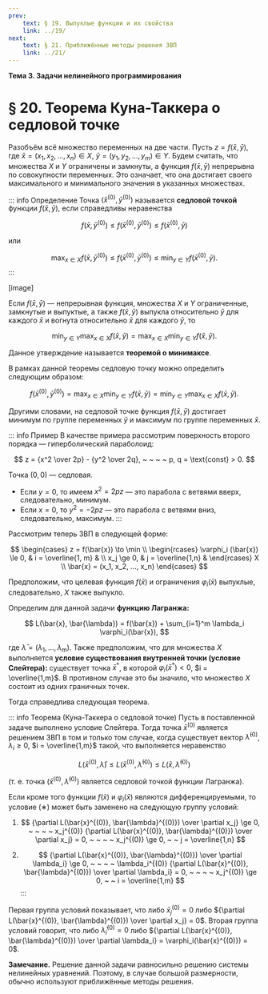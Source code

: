 ```yaml
---
prev:
    text: § 19. Выпуклые функции и их свойства
    link: ../19/
next:
    text: § 21. Приближённые методы решения ЗВП
    link: ../21/
---
```


**Тема 3. Задачи нелинейного программирования**

# § 20. Теорема Куна-Таккера о седловой точке

Разобъём всё множество переменных на две части. Пусть $z = f(\bar{x}, \bar{y})$, где $\bar{x} = (x_1, x_2, ..., x_n) \in X$, $\bar{y} = (y_1, y_2, ..., y_m) \in Y$. Будем считать, что множества $X$ и $Y$ ограничены и замкнуты, а функция $f(\bar{x}, \bar{y})$ непрерывна по совокупности переменных. Это означает, что она достигает своего максимального и минимального значения в указанных множествах.

::: info Определение
Точка $\left( \bar{x}^{(0)}, \bar{y}^{(0)} \right)$ называется **седловой точкой** функции $f(\bar{x}, \bar{y})$, если справедливы неравенства

$$
f(\bar{x}, \bar{y}^{(0)}) \le
f(\bar{x}^{(0)}, \bar{y}^{(0)}) \le
f(\bar{x}^{(0)}, \bar{y})
$$

или

$$
\max_{x \in X} f(\bar{x}, \bar{y}^{(0)}) \le
f(\bar{x}^{(0)}, \bar{y}^{(0)}) \le
\min_{y \in Y} f(\bar{x}^{(0)}, \bar{y}).
$$
:::

[image]

Если $f(\bar{x}, \bar{y})$ — непрерывная функция, множества $X$ и $Y$ ограниченные, замкнутые и выпуктые, а также $f(\bar{x}, \bar{y})$ выпукла относительно $\bar{y}$ для каждого $\bar{x}$ и вогнута относительно $\bar{x}$ для каждого $\bar{y}$, то

$$
\min_{y \in Y} \max_{x \in X} f(\bar{x}, \bar{y}) =
\max_{x \in X} \min_{y \in Y} f(\bar{x}, \bar{y}).
$$

Данное утверждение называется **теоремой о минимаксе**.

В рамках данной теоремы седловую точку можно определить следующим образом:

$$
f(\bar{x}^{(0)}, \bar{y}^{(0)})
= \max_{x \in X} \min_{y \in Y} f(\bar{x}, \bar{y})
= \min_{y \in Y} \max_{x \in X} f(\bar{x}, \bar{y}).
$$

Другими словами, на седловой точке функция $f(\bar{x}, \bar{y})$ достигает минимум по группе переменных $\bar{y}$ и максимум по группе переменных $\bar{x}$.

::: info Пример
В качестве примера рассмотрим поверхность второго порядка — гиперболический параболоид:

$$
z = {x^2 \over 2p} - {y^2 \over 2q}, ~ ~ ~ ~ p, q = \text{const} > 0.
$$

Точка $(0, 0)$ — седловая.

* Если $y = 0$, то имеем $x^2 = 2pz$ — это парабола с ветвями вверх, следовательно, минимум.
* Если $x = 0$, то $y^2 = -2pz$ — это парабола с ветвями вниз, следовательно, максимум.
:::

Рассмотрим теперь ЗВП в следующей форме:

$$
\begin{cases}
z = f(\bar{x}) \to \min \\
\begin{rcases}
\varphi_i (\bar{x}) \le 0, & i = \overline{1, m} & \\
x_j \ge 0, & j = \overline{1,n} &
\end{rcases} X \\
\bar{x} = (x_1, x_2, ..., x_n)
\end{cases}
$$

Предположим, что целевая функция $f(\bar{x})$ и ограничения $\varphi_i(\bar{x})$ выпуклые, следовательно, $X$ также выпукло.

Определим для данной задачи **функцию Лагранжа:**

$$
L(\bar{x}, \bar{\lambda})
= f(\bar{x}) + \sum_{i=1}^m \lambda_i \varphi_i(\bar{x}),
$$

где $\bar{\lambda} = (\lambda_1, ..., \lambda_m)$. Также предположим, что для множества $X$ выполняется **условие существования внутренней точки (условие Слейтера):** существует точка $\bar{x}^*$, в которой $\varphi_i(\bar{x}^*) < 0$, $i = \overline{1,m}$. В противном случае это бы значило, что множество $X$ состоит из одних граничных точек.

Тогда справедлива следующая теорема.

::: info Теорема (Куна-Таккера о седловой точке)
Пусть в поставленной задаче выполнено условие Слейтера. Тогда точка $\bar{x}^{(0)}$ является решением ЗВП в том и только том случае, когда существует вектор $\bar{\lambda}^{(0)}$, $\lambda_i \ge 0$, $i = \overline{1,m}$ такой, что выполняется неравенство

$$
L(\bar{x}^{(0)}, \bar{\lambda}) \le
L(\bar{x}^{(0)}, \bar{\lambda}^{(0)}) \le
L(\bar{x}, \bar{\lambda}^{(0)})
\tag{∗}
$$

(т. е. точка $\left( \bar{x}^{(0)}, \bar{\lambda}^{(0)} \right)$ является седловой точкой функции Лагранжа).

Если кроме того функции $f(\bar{x})$ и $\varphi_i(\bar{x})$ являются дифференцируемыми, то условие $(∗)$ может быть заменено на следующую группу условий:

1. $$
   {\partial L(\bar{x}^{(0)}, \bar{\lambda}^{(0)}) \over \partial x_j} \ge 0, ~ ~ ~ ~
   x_j^{(0)} {\partial L(\bar{x}^{(0)}, \bar{\lambda}^{(0)}) \over \partial x_j} = 0, ~ ~ ~ ~ x_j^{(0)} \ge 0, ~ ~ j = \overline{1,n}
   $$

2. $$
   {\partial L(\bar{x}^{(0)}, \bar{\lambda}^{(0)}) \over \partial \lambda_i} \ge 0, ~ ~ ~ ~
   \lambda_i^{(0)} {\partial L(\bar{x}^{(0)}, \bar{\lambda}^{(0)}) \over \partial \lambda_i} = 0, ~ ~ ~ ~ x_j^{(0)} \ge 0, ~ ~ i = \overline{1,m}
   $$
:::

Первая группа условий показывает, что либо $\bar{x}_j^{(0)} = 0$ либо ${\partial L(\bar{x}^{(0)}, \bar{\lambda}^{(0)}) \over \partial x_j} = 0$. Вторая группа условий говорит, что либо $\bar{\lambda}_i^{(0)} = 0$ либо ${\partial L(\bar{x}^{(0)}, \bar{\lambda}^{(0)}) \over \partial \lambda_i} = \varphi_i(\bar{x}^{(0)}) = 0$.

**Замечание.** Решение данной задачи равносильно решению системы нелинейных уравнений. Поэтому, в случае большой размерности, обычно используют приближённые методы решения.